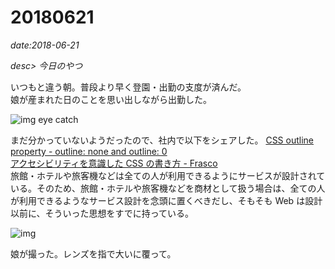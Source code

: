 # 20180621

*date:2018-06-21*

*desc> 今日のやつ*

いつもと違う朝。普段より早く登園・出勤の支度が済んだ。  
娘が産まれた日のことを思い出しながら出勤した。

![img eye catch](/static/img/posts/20180621-01.jpg=780x439)

まだ分かっていないようだったので、社内で以下をシェアした。
[CSS outline property - outline: none and outline: 0](http://www.outlinenone.com/)  
[アクセシビリティを意識した CSS の書き方 - Frasco](https://frasco.io/writing-css-with-accessibility-in-mind-4fc82b26aecb)  
旅館・ホテルや旅客機などは全ての人が利用できるようにサービスが設計されている。そのため、旅館・ホテルや旅客機などを商材として扱う場合は、全ての人が利用できるようなサービス設計を念頭に置くべきだし、そもそも Web は設計以前に、そういった思想をすでに持っている。

![img](/static/img/posts/20180621-02.jpg=780x1040)

娘が撮った。レンズを指で大いに覆って。

